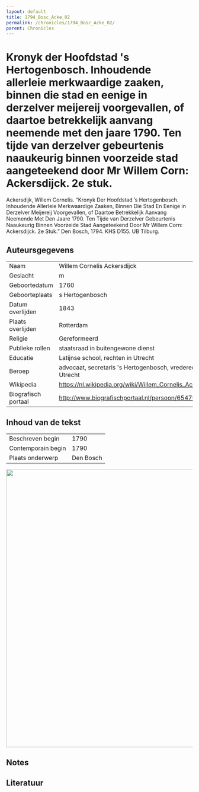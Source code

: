 ```yaml
---
layout: default
title: 1794_Bosc_Acke_02
permalink: /chronicles/1794_Bosc_Acke_02/
parent: Chronicles
--- 
```



# Kronyk der Hoofdstad 's Hertogenbosch. Inhoudende allerleie merkwaardige zaaken, binnen die stad en eenige in derzelver meijereij voorgevallen, of daartoe betrekkelijk aanvang neemende met den jaare 1790. Ten tijde van derzelver gebeurtenis naaukeurig binnen voorzeide stad aangeteekend door Mr Willem Corn: Ackersdijck. 2e stuk. 

Ackersdijk, Willem Cornelis. “Kronyk Der Hoofdstad ’s Hertogenbosch. Inhoudende Allerleie Merkwaardige Zaaken, Binnen Die Stad En Eenige in Derzelver Meijereij Voorgevallen, of Daartoe Betrekkelijk Aanvang Neemende Met Den Jaare 1790. Ten Tijde van Derzelver Gebeurtenis Naaukeurig Binnen Voorzeide Stad Aangeteekend Door Mr Willem Corn: Ackersdijck. 2e Stuk.” Den Bosch, 1794. KHS D155. UB Tilburg. 

## Auteursgegevens 

| | | 
| --------------- | --------------- | 
| Naam | Willem Cornelis Ackersdijck | 
| Geslacht | m | 
 | Geboortedatum | 1760 | 
| Geboorteplaats | s Hertogenbosch | 
| Datum overlijden | 1843 | 
| Plaats overlijden | Rotterdam | 
| Religie | Gereformeerd | 
| Publieke rollen | staatsraad in buitengewone dienst | 
| Educatie | Latijnse school, rechten in Utrecht | 
| Beroep | advocaat, secretaris 's Hertogenbosch, vrederechter in Utrecht | 
| Wikipedia | https://nl.wikipedia.org/wiki/Willem_Cornelis_Ackersdijck | 
| Biografisch portaal | http://www.biografischportaal.nl/persoon/65479180 | 

## Inhoud van de tekst 

| | | 
| --------------- | --------------- | 
| Beschreven begin | 1790 | 
| Contemporain begin | 1790 | 
| Plaats onderwerp | Den Bosch | 

[<img src="..\..\barplots_chronicles\1794_Bosc_Acke_02.jpg" width="750"/>](..\..\barplots_chronicles\1794_Bosc_Acke_02.jpg) 

## Notes 

## Literatuur 

